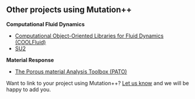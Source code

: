 <a id="top"></a>

## Other projects using Mutation++

**Computational Fluid Dynamics**
* [Computational Object-Oriented Libraries for Fluid Dynamics (COOLFluid)](https://github.com/andrealani/COOLFluiD/wiki)
* [SU2](https://su2code.github.io/)

**Material Response**
* [The Porous material Analysis Toolbox (PATO)](https://pato.ac/index.php/about/)

Want to link to your project using Mutation++?  [Let us know](mailto:james.scoggins@vki.ac.be) and we will be happy to add you.